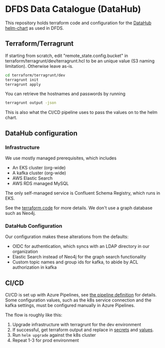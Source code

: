 # DFDS Data Catalogue (DataHub)

This repository holds terraform code and configuration for the
[DataHub helm-chart](https://github.com/acryldata/datahub-helm/) as used in DFDS.

## Terraform/Terragrunt

If starting from scratch, edit "remote_state.config.bucket" in
terraform/terragrunt/dev/terragrunt.hcl to be an unique value (S3 naming limitation). Otherwise
leave as-is.

```bash
cd terraform/terragrunt/dev
terragrunt init
terragrunt apply
```

You can retrieve the hostnames and passwords by running

```bash
terragrunt output -json
```

This is also what the CI/CD pipeline uses to pass the values on to the helm chart.

## DataHub configuration

### Infrastructure

We use mostly managed prerequisites, which includes

- An EKS cluster (org-wide)
- A kafka cluster (org-wide)
- AWS Elastic Search
- AWS RDS managed MySQL

The only self-managed service is Confluent Schema Registry, which runs in EKS.

See the [terraform code](./terraform) for more details. We don't use a graph database such as Neo4j.

### DataHub Configuration

Our configuration makes these alterations from the defaults:

- OIDC for authentication, which syncs with an LDAP directory in our organization
- Elastic Search instead of Neo4j for the graph search functionality
- Custom topic names and group ids for kafka, to abide by ACL authorization in kafka

## CI/CD

CI/CD is set up with Azure Pipelines, see [the pipeline definition](./azure-pipelines.yaml) for
details. Some configuration values, such as the k8s service connection and the kafka settings, must
be configured manually in Azure Pipelines.

The flow is roughly like this:

1. Upgrade infrastructure with terragrunt for the dev environment
2. If successful, get terraform output and replace in [secrets](./k8s/secret.yaml) and
   [values](values-compass.yaml).
3. Run `helm upgrade` against the k8s cluster
4. Repeat 1-3 for prod environment
